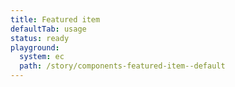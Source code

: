 ```yaml
---
title: Featured item
defaultTab: usage
status: ready
playground:
  system: ec
  path: /story/components-featured-item--default
---
```

